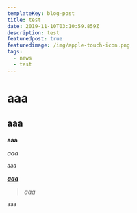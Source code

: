 ```yaml
---
templateKey: blog-post
title: test
date: 2019-11-10T03:10:59.859Z
description: test
featuredpost: true
featuredimage: /img/apple-touch-icon.png
tags:
  - news
  - test
---
```

# aaa

## aaa

**aaa**

_aaa_

_`aaa`_

__[_aaa_](https://ecstatic-cori-6bbc4b.netlify.com)__

> _aaa_

```
aaa
```
